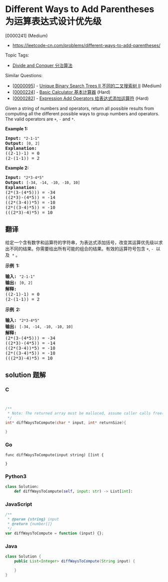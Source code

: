 # Different Ways to Add Parentheses 为运算表达式设计优先级

[0000241] (Medium)

- https://leetcode-cn.com/problems/different-ways-to-add-parentheses/

Topic Tags:

- [Divide and Conquer 分治算法](https://leetcode-cn.com/tag/divide-and-conquer/)

Similar Questions:

- [[0000095](https://leetcode-cn.com/problems/unique-binary-search-trees-ii/)] - [Unique Binary Search Trees II 不同的二叉搜索树 II](./0000095.unique-binary-search-trees-ii.md) (Medium)
- [[0000224](https://leetcode-cn.com/problems/basic-calculator/)] - [Basic Calculator 基本计算器](./0000224.basic-calculator.md) (Hard)
- [[0000282](https://leetcode-cn.com/problems/expression-add-operators/)] - [Expression Add Operators 给表达式添加运算符](./0000282.expression-add-operators.md) (Hard)

Given a string of numbers and operators, return all possible results from computing all the different possible ways to group numbers and operators. The valid operators are `+`, `-` and `*`.

**Example 1:**

<pre><b>Input:</b> <code>"2-1-1"</code>
<b>Output:</b> <code>[0, 2]</code>
<strong>Explanation: </strong>
((2-1)-1) = 0 
(2-(1-1)) = 2</pre>

**Example 2:**

<pre><b>Input: </b><code>"2*3-4*5"</code>
<b>Output:</b> <code>[-34, -14, -10, -10, 10]</code>
<strong>Explanation: 
</strong>(2*(3-(4*5))) = -34 
((2*3)-(4*5)) = -14 
((2*(3-4))*5) = -10 
(2*((3-4)*5)) = -10 
(((2*3)-4)*5) = 10<strong>
</strong></pre>

## 翻译

给定一个含有数字和运算符的字符串，为表达式添加括号，改变其运算优先级以求出不同的结果。你需要给出所有可能的组合的结果。有效的运算符号包含 `+`, `-`  以及  `*` 。

**示例  1:**

<pre><strong>输入:</strong> <code>"2-1-1"</code>
<strong>输出:</strong> <code>[0, 2]</code>
<strong>解释: </strong>
((2-1)-1) = 0 
(2-(1-1)) = 2</pre>

**示例  2:**

<pre><strong>输入: </strong><code>"2*3-4*5"</code>
<strong>输出:</strong> <code>[-34, -14, -10, -10, 10]</code>
<strong>解释: 
</strong>(2*(3-(4*5))) = -34 
((2*3)-(4*5)) = -14 
((2*(3-4))*5) = -10 
(2*((3-4)*5)) = -10 
(((2*3)-4)*5) = 10</pre>

## solution 题解

### C

```c


/**
 * Note: The returned array must be malloced, assume caller calls free().
 */
int* diffWaysToCompute(char * input, int* returnSize){

}


```

### Go

```golang
func diffWaysToCompute(input string) []int {

}
```

### Python3

```python
class Solution:
    def diffWaysToCompute(self, input: str) -> List[int]:
```

### JavaScript

```javascript
/**
 * @param {string} input
 * @return {number[]}
 */
var diffWaysToCompute = function (input) {};
```

### Java

```java
class Solution {
    public List<Integer> diffWaysToCompute(String input) {

    }
}
```
